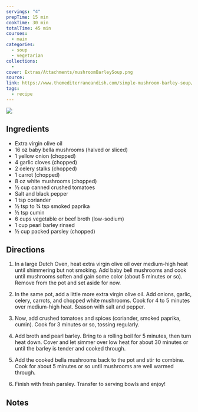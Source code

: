 ```yaml
---
servings: "4"
prepTime: 15 min
cookTime: 30 min
totalTime: 45 min
courses:
  - main
categories:
  - soup
  - vegetarian
collections:
  -
cover: Extras/Attachments/mushroomBarleySoup.png
source:
link: https://www.themediterraneandish.com/simple-mushroom-barley-soup/
tags:
  - recipe
---
```


![](Extras/Attachments/mushroomBarleySoup.png)


## Ingredients

- Extra virgin olive oil
- 16 oz baby bella mushrooms (halved or sliced)
- 1 yellow onion (chopped)
- 4 garlic cloves (chopped)
- 2 celery stalks (chopped)
- 1 carrot (chopped)
- 8 oz white mushrooms (chopped)
- ½ cup canned crushed tomatoes
- Salt and black pepper
- 1 tsp coriander
- ½ tsp to ¾ tsp smoked paprika
- ½ tsp cumin
- 6 cups vegetable or beef broth (low-sodium)
- 1 cup pearl barley rinsed
- ½ cup packed parsley (chopped)


## Directions

1. In a large Dutch Oven, heat extra virgin olive oil over medium-high heat until shimmering but not smoking. Add baby bell mushrooms and cook until mushrooms soften and gain some color (about 5 minutes or so). Remove from the pot and set aside for now.

2. In the same pot, add a little more extra virgin olive oil. Add onions, garlic, celery, carrots, and chopped white mushrooms. Cook for 4 to 5 minutes over medium-high heat. Season with salt and pepper.

3. Now, add crushed tomatoes and spices (coriander, smoked paprika, cumin). Cook for 3 minutes or so, tossing regularly.

4. Add broth and pearl barley. Bring to a rolling boil for 5 minutes, then turn heat down. Cover and let simmer over low heat for about 30 minutes or until the barley is tender and cooked through.

5. Add the cooked bella mushrooms back to the pot and stir to combine. Cook for about 5 minutes or so until mushrooms are well warmed through.

6. Finish with fresh parsley. Transfer to serving bowls and enjoy!


## Notes